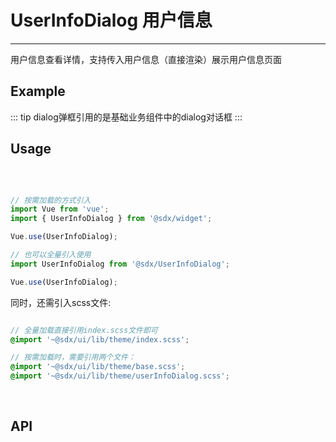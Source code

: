 # UserInfoDialog 用户信息
---
用户信息查看详情，支持传入用户信息（直接渲染）展示用户信息页面

## Example

<Common-BasicUsage>
<widget-userInfoDialog-index></widget-userInfoDialog-index>
  <highlight-code slot="codeText" lang="vue">
        <template>
            <sdxw-userInfoDialog 
                :visible.sync="dialogVisible"
                :userInfoData="userInfoData"
            />
        </template>
  </highlight-code>
</Common-BasicUsage>

::: tip 
dialog弹框引用的是基础业务组件中的dialog对话框
:::

## Usage

<br>

```js

// 按需加载的方式引入
import Vue from 'vue';
import { UserInfoDialog } from '@sdx/widget';

Vue.use(UserInfoDialog);

// 也可以全量引入使用
import UserInfoDialog from '@sdx/UserInfoDialog';

Vue.use(UserInfoDialog);
```

同时，还需引入scss文件:

```scss

// 全量加载直接引用index.scss文件即可
@import '~@sdx/ui/lib/theme/index.scss';

// 按需加载时，需要引用两个文件：
@import '~@sdx/ui/lib/theme/base.scss';
@import '~@sdx/ui/lib/theme/userInfoDialog.scss';

```
<br>



## API

<widget-userInfoDialog-api slot="api" />